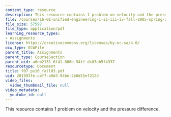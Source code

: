```yaml
---
content_type: resource
description: This resource contains 1 problem on velocity and the pressure difference.
file: /courses/16-01-unified-engineering-i-ii-iii-iv-fall-2005-spring-2006/201993fecef7a9d3946e2b0d15ef212d_f07_ps10_fall03.pdf
file_size: 57597
file_type: application/pdf
learning_resource_types:
- Assignments
license: https://creativecommons.org/licenses/by-nc-sa/4.0/
ocw_type: OCWFile
parent_title: Assignments
parent_type: CourseSection
parent_uid: a6eb2151-6f41-806d-94ff-dc83eb5f4337
resourcetype: Document
title: f07_ps10_fall03.pdf
uid: 201993fe-cef7-a9d3-946e-2b0d15ef212d
video_files:
  video_thumbnail_file: null
video_metadata:
  youtube_id: null
---
```

This resource contains 1 problem on velocity and the pressure difference.